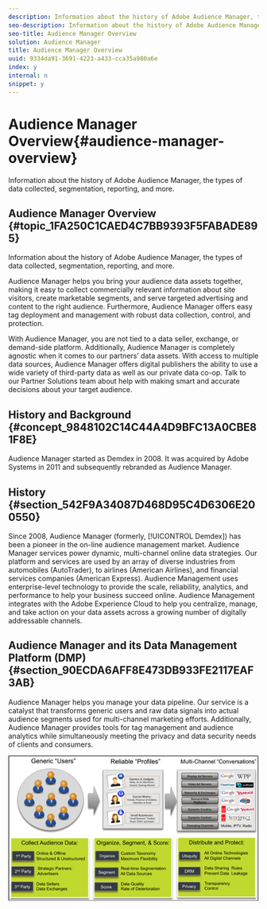 ```yaml
---
description: Information about the history of Adobe Audience Manager, the types of data collected, segmentation, reporting, and more.
seo-description: Information about the history of Adobe Audience Manager, the types of data collected, segmentation, reporting, and more.
seo-title: Audience Manager Overview
solution: Audience Manager
title: Audience Manager Overview
uuid: 9334da91-3691-4223-a433-cca35a980a6e
index: y
internal: n
snippet: y
---
```


# Audience Manager Overview{#audience-manager-overview}

Information about the history of Adobe Audience Manager, the types of data collected, segmentation, reporting, and more.

## Audience Manager Overview {#topic_1FA250C1CAED4C7BB9393F5FABADE895}

Information about the history of Adobe Audience Manager, the types of data collected, segmentation, reporting, and more. 

Audience Manager helps you bring your audience data assets together, making it easy to collect commercially relevant information about site visitors, create marketable segments, and serve targeted advertising and content to the right audience. Furthermore, Audience Manager offers easy tag deployment and management with robust data collection, control, and protection.

With Audience Manager, you are not tied to a data seller, exchange, or demand-side platform. Additionally, Audience Manager is completely agnostic when it comes to our partners’ data assets. With access to multiple data sources, Audience Manager offers digital publishers the ability to use a wide variety of third-party data as well as our private data co-op. Talk to our Partner Solutions team about help with making smart and accurate decisions about your target audience. 

## History and Background {#concept_9848102C14C44A4D9BFC13A0CBE81F8E}

Audience Manager started as Demdex in 2008. It was acquired by Adobe Systems in 2011 and subsequently rebranded as Audience Manager.

<!-- 

c_history_and_background.xml

 -->

## History {#section_542F9A34087D468D95C4D6306E200550}

Since 2008, Audience Manager (formerly, [!UICONTROL Demdex]) has been a pioneer in the on-line audience management market. Audience Manager services power dynamic, multi-channel online data strategies. Our platform and services are used by an array of diverse industries from automobiles (AutoTrader), to airlines (American Airlines), and financial services companies (American Express). Audience Management uses enterprise-level technology to provide the scale, reliability, analytics, and performance to help your business succeed online. Audience Management integrates with the Adobe Experience Cloud to help you centralize, manage, and take action on your data assets across a growing number of digitally addressable channels.

## Audience Manager and its Data Management Platform (DMP) {#section_90ECDA6AFF8E473DB933FE2117EAF3AB}

Audience Manager helps you manage your data pipeline. Our service is a catalyst that transforms generic users and raw data signals into actual audience segments used for multi-channel marketing efforts. Additionally, Audience Manager provides tools for tag management and audience analytics while simultaneously meeting the privacy and data security needs of clients and consumers.

![](assets/am_overview_80.png)

